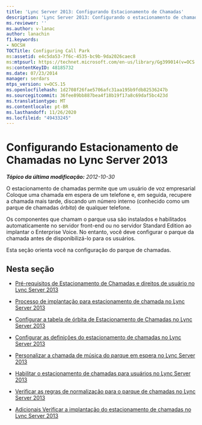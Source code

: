 ```yaml
---
title: 'Lync Server 2013: Configurando Estacionamento de Chamadas'
description: 'Lync Server 2013: Configurando o estacionamento de chamadas.'
ms.reviewer: ''
ms.author: v-lanac
author: lanachin
f1.keywords:
- NOCSH
TOCTitle: Configuring Call Park
ms:assetid: e4c5da53-7f6c-4535-bc9b-9da2026caec8
ms:mtpsurl: https://technet.microsoft.com/en-us/library/Gg399014(v=OCS.15)
ms:contentKeyID: 48185732
ms.date: 07/23/2014
manager: serdars
mtps_version: v=OCS.15
ms.openlocfilehash: 1d2708f26fae5706afc31aa195b9fdb82536247b
ms.sourcegitcommit: 36fee89bb887bea4f18b19f17a8c69daf5bc423d
ms.translationtype: MT
ms.contentlocale: pt-BR
ms.lasthandoff: 11/26/2020
ms.locfileid: "49433245"
---
```

# <a name="configuring-call-park-in-lync-server-2013"></a>Configurando Estacionamento de Chamadas no Lync Server 2013

<div data-xmlns="http://www.w3.org/1999/xhtml">

<div class="topic" data-xmlns="http://www.w3.org/1999/xhtml" data-msxsl="urn:schemas-microsoft-com:xslt" data-cs="https://msdn.microsoft.com/">

<div data-asp="https://msdn2.microsoft.com/asp">



</div>

<div id="mainSection">

<div id="mainBody">

<span> </span>

_**Tópico da última modificação:** 2012-10-30_

O estacionamento de chamadas permite que um usuário de voz empresarial Coloque uma chamada em espera de um telefone e, em seguida, recupere a chamada mais tarde, discando um número interno (conhecido como um parque de chamadas *órbita*) de qualquer telefone.

Os componentes que chamam o parque usa são instalados e habilitados automaticamente no servidor front-end ou no servidor Standard Edition ao implantar o Enterprise Voice. No entanto, você deve configurar o parque da chamada antes de disponibilizá-lo para os usuários.

Esta seção orienta você na configuração do parque de chamadas.

<div>

## <a name="in-this-section"></a>Nesta seção

  - [Pré-requisitos de Estacionamento de Chamadas e direitos de usuário no Lync Server 2013](lync-server-2013-call-park-configuration-prerequisites-and-user-rights.md)

  - [Processo de implantação para estacionamento de chamada no Lync Server 2013](lync-server-2013-deployment-process-for-call-park.md)

  - [Configurar a tabela de órbita de Estacionamento de Chamadas no Lync Server 2013](lync-server-2013-configure-the-call-park-orbit-table.md)

  - [Configurar as definições do estacionamento de chamadas no Lync Server 2013](lync-server-2013-configure-call-park-settings.md)

  - [Personalizar a chamada de música do parque em espera no Lync Server 2013](lync-server-2013-customize-call-park-music-on-hold.md)

  - [Habilitar o estacionamento de chamadas para usuários no Lync Server 2013](lync-server-2013-enable-call-park-for-users.md)

  - [Verificar as regras de normalização para o parque de chamadas no Lync Server 2013](lync-server-2013-verify-normalization-rules-for-call-park.md)

  - [Adicionais Verificar a implantação do estacionamento de chamadas no Lync Server 2013](lync-server-2013-optional-verify-call-park-deployment.md)

</div>

</div>

<span> </span>

</div>

</div>

</div>

